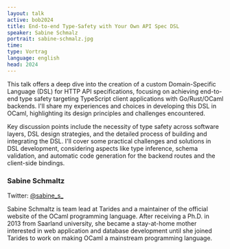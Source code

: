 ```yaml
---
layout: talk
active: bob2024
title: End-to-end Type-Safety with Your Own API Spec DSL
speaker: Sabine Schmalz
portrait: sabine-schmalz.jpg
time: 
type: Vortrag
language: english
head: 2024
---
```


This talk offers a deep dive into the creation of a custom
Domain-Specific Language (DSL) for HTTP API specifications, focusing
on achieving end-to-end type safety targeting TypeScript client
applications with Go/Rust/OCaml backends. I'll share my experiences
and choices in developing this DSL in OCaml, highlighting its design
principles and challenges encountered.

Key discussion points include the necessity of type safety across
software layers, DSL design strategies, and the detailed process of
building and integrating the DSL. I'll cover some practical challenges
and solutions in DSL development, considering aspects like type
inference, schema validation, and automatic code generation for the
backend routes and the client-side bindings.

### Sabine Schmaltz

Twitter: [@sabine_s_](https://twitter.com/sabine_s_)

Sabine Schmaltz is team lead at Tarides and a maintainer of the official website of the OCaml programming language. After receiving a Ph.D. in 2013 from Saarland university, she became a stay-at-home mother interested in web application and database development until she joined Tarides to work on making OCaml a mainstream programming language.